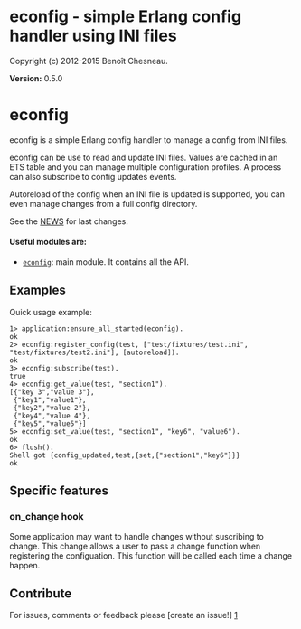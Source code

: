 

# econfig - simple Erlang config handler using INI files #

Copyright (c) 2012-2015 Benoît Chesneau.

__Version:__ 0.5.0

# econfig

econfig is a simple Erlang config handler to manage a config from INI
files.

econfig can be use to read and update INI files. Values are cached in an
ETS table and you can manage multiple configuration profiles. A process
can also subscribe to config updates events.

Autoreload of the config when an INI file is updated is supported, you can even
manage changes from a full config directory.

See the [NEWS](http://github.com/benoitc/econfig/blob/master/NEWS.md)
for last changes.

#### Useful modules are:

- [`econfig`](http://github.com/benoitc/econfig/blob/master/doc/econfig.md): main module. It contains all the API.

## Examples

Quick usage example:

```
1> application:ensure_all_started(econfig).
ok
2> econfig:register_config(test, ["test/fixtures/test.ini", "test/fixtures/test2.ini"], [autoreload]).
ok
3> econfig:subscribe(test).
true
4> econfig:get_value(test, "section1").
[{"key 3","value 3"},
 {"key1","value1"},
 {"key2","value 2"},
 {"key4","value 4"},
 {"key5","value5"}]
5> econfig:set_value(test, "section1", "key6", "value6").
ok
6> flush().
Shell got {config_updated,test,{set,{"section1","key6"}}}
ok
```

## Specific features

### on_change hook

Some application may want to handle changes without suscribing to change. This change allows a user to pass a change function when registering the configuation. This function will be called each time a change happen.

Contribute
----------
For issues, comments or feedback please [create an issue!] [1]

[1]: http://github.com/benoitc/econfig/issues "econfig issues"
